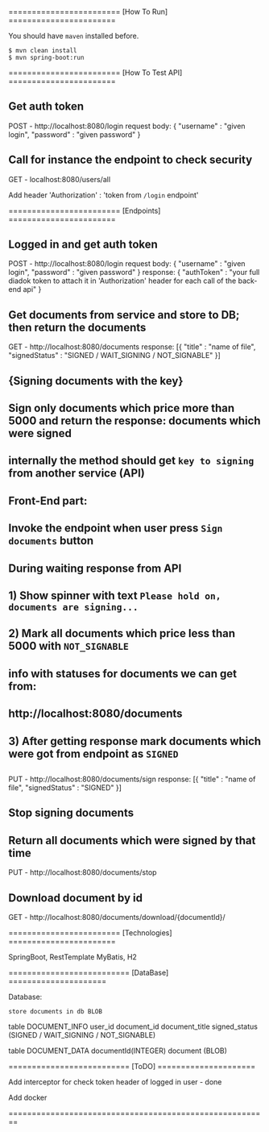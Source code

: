 ======================== [How To Run] =======================

You should have `maven` installed before.

    $ mvn clean install
    $ mvn spring-boot:run

======================== [How To Test API] =======================

## Get auth token
POST - http://localhost:8080/login
    request body:
        { 
            "username" : "given login",
            "password" : "given password" 
        }
        
## Call for instance the endpoint to check security
GET - localhost:8080/users/all

Add header 'Authorization' : 'token from `/login` endpoint'
        


======================== [Endpoints] =======================

## Logged in and get auth token
POST - http://localhost:8080/login
    request body:
        { 
            "username" : "given login",
            "password" : "given password" 
        }
    response:
       {
            "authToken" : "your full diadok token to attach it in 'Authorization' header for each call of the back-end api" 
       }

## Get documents from service and store to DB; then return the documents
GET - http://localhost:8080/documents
    response:
        [{
            "title" : "name of file",
            "signedStatus" : "SIGNED / WAIT_SIGNING / NOT_SIGNABLE"
        }]

##                  {Signing documents with the key}
## Sign only documents which price more than 5000 and return the response: documents which were signed
##  internally the method should get `key to signing` from another service (API) 
##  
##  Front-End part:
##      Invoke the endpoint when user press `Sign documents` button
##      During waiting response from API
##      1) Show spinner with text `Please hold on, documents are signing...`
##      2) Mark all documents which price less than 5000 with `NOT_SIGNABLE`
##              info with statuses for documents we can get from:  
##                                              http://localhost:8080/documents
##      3) After getting response mark documents which were got from endpoint as `SIGNED` 
##          
PUT - http://localhost:8080/documents/sign
   response:
        [{
            "title" : "name of file",
            "signedStatus" : "SIGNED"
        }]

## Stop signing documents
## Return all documents which were signed by that time
PUT - http://localhost:8080/documents/stop


## Download document by id
GET - http://localhost:8080/documents/download/{documentId}/


======================== [Technologies] =======================

 SpringBoot, RestTemplate
 MyBatis, H2

========================== [DataBase] =====================

Database:

	store documents in db BLOB


table DOCUMENT_INFO
	user_id    document_id     document_title        signed_status (SIGNED / WAIT_SIGNING / NOT_SIGNABLE)     




table DOCUMENT_DATA
    documentId(INTEGER)       document (BLOB)




========================== [ToDO] =====================

Add interceptor for check token header of logged in user - done

Add docker



========================================================